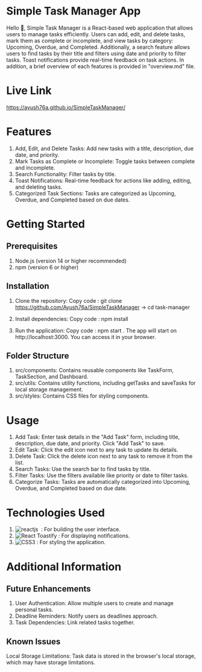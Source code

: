 # Simple Task Manager App
Hello 👋, Simple Task Manager is a React-based web application that allows users to manage tasks efficiently. Users can add, edit, and delete tasks, mark them as complete or incomplete, and view tasks by category: Upcoming, Overdue, and Completed. Additionally, a search feature allows users to find tasks by their title and filters using date and priority to filter tasks. Toast notifications provide real-time feedback on task actions.
In addition, a brief overview of each features is provided in "overview.md" file.

# Live Link
  https://ayush76a.github.io/SimpleTaskManager/

# Features
  1. Add, Edit, and Delete Tasks: Add new tasks with a title, description, due date, and priority.
  2. Mark Tasks as Complete or Incomplete: Toggle tasks between complete and incomplete.
  3. Search Functionality: Filter tasks by title.
  4. Toast Notifications: Real-time feedback for actions like adding, editing, and deleting tasks.
  5. Categorized Task Sections: Tasks are categorized as Upcoming, Overdue, and Completed based on due dates.

# Getting Started
## Prerequisites
   1. Node.js (version 14 or higher recommended)
   2. npm (version 6 or higher)

## Installation
 1. Clone the repository:
  Copy code : 
      git clone https://github.com/Ayush76a/SimpleTaskManager ->
      cd task-manager

 2. Install dependencies:
    Copy code : 
     npm install 

 3. Run the application:
    Copy code : 
     npm start .
     The app will start on http://localhost:3000.
     You can access it in your browser.

## Folder Structure
 1. src/components: Contains reusable components like TaskForm, TaskSection, and Dashboard.
 2. src/utils: Contains utility functions, including getTasks and saveTasks for local storage management.
 3. src/styles: Contains CSS files for styling components.

# Usage
 1. Add Task: Enter task details in the "Add Task" form, including title, description, due date, and priority. Click "Add Task" to save.
 2. Edit Task: Click the edit icon next to any task to update its details.
 3. Delete Task: Click the delete icon next to any task to remove it from the list.
 4. Search Tasks: Use the search bar to find tasks by title.
 5. Filter Tasks: Use the filters available like priority or date to filter tasks.
 6. Categorize Tasks: Tasks are automatically categorized into Upcoming, Overdue, and Completed based on due date.

# Technologies Used
 1. ![reactjs](https://img.shields.io/badge/React-20232A?style=for-the-badge&logo=react&logoColor=61DAFB)&nbsp; : For building the user interface.
 2. ![React Toastify](https://img.shields.io/badge/React%20Toastify-FFDD00?style=for-the-badge&logo=react&logoColor=white) : For displaying notifications.
 3. ![CSS3](https://img.shields.io/badge/CSS3-1572B6?style=for-the-badge&logo=css3&logoColor=white) : For styling the application.

# Additional Information
 ## Future Enhancements
   1. User Authentication: Allow multiple users to create and manage personal tasks.
   2. Deadline Reminders: Notify users as deadlines approach.
   3. Task Dependencies: Link related tasks together.

 ## Known Issues
   Local Storage Limitations: Task data is stored in the browser's local storage, which may have storage limitations.
